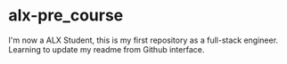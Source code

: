 # alx-pre_course
I'm now a ALX Student, this is my first repository as a full-stack engineer.
Learning to update my readme from Github interface.
